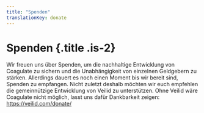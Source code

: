 ```yaml
---
title: "Spenden"
translationKey: donate
---
```


# Spenden {.title .is-2}

Wir freuen uns über Spenden, um die nachhaltige Entwicklung von Coagulate zu sichern und die Unabhängigkeit von einzelnen Geldgebern zu stärken.
Allerdings dauert es noch einen Moment bis wir bereit sind, Spenden zu empfangen.
Nicht zuletzt deshalb möchten wir euch empfehlen die gemeinnützige Entwicklung von Veilid zu unterstützen. Ohne Veilid wäre Coagulate nicht möglich, lasst uns dafür Dankbarkeit zeigen: https://veilid.com/donate/
